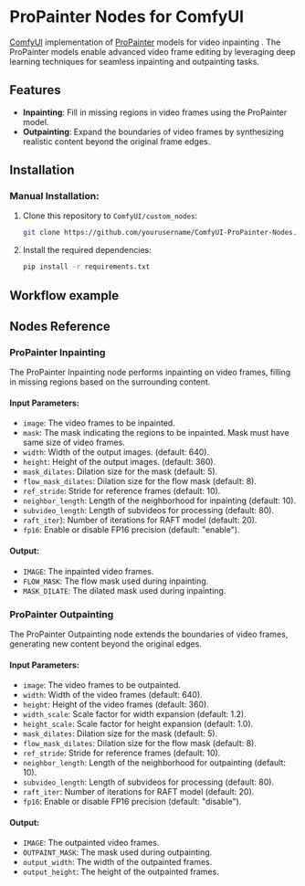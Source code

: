 # ProPainter Nodes for ComfyUI

[ComfyUI](https://github.com/comfyanonymous/ComfyUI) implementation of [ProPainter](https://github.com/sczhou/ProPainter) models for video inpainting   . The ProPainter models enable advanced video frame editing by leveraging deep learning techniques for seamless inpainting and outpainting tasks.

## Features

- **Inpainting**: Fill in missing regions in video frames using the ProPainter model.
- **Outpainting**: Expand the boundaries of video frames by synthesizing realistic content beyond the original frame edges.

## Installation

### Manual Installation:

1. Clone this repository to `ComfyUI/custom_nodes`:
    ```bash
    git clone https://github.com/yourusername/ComfyUI-ProPainter-Nodes.git
    ```

2. Install the required dependencies:
    ```bash
    pip install -r requirements.txt
    ```

## Workflow example


## Nodes Reference

### ProPainter Inpainting

The ProPainter Inpainting node performs inpainting on video frames, filling in missing regions based on the surrounding content.

#### Input Parameters:
- `image`: The video frames to be inpainted.
- `mask`: The mask indicating the regions to be inpainted. Mask must have same size of video frames.
- `width`: Width of the output images. (default: 640).
- `height`: Height of the output images. (default: 360).
- `mask_dilates`: Dilation size for the mask (default: 5).
- `flow_mask_dilates`: Dilation size for the flow mask (default: 8).
- `ref_stride`: Stride for reference frames (default: 10).
- `neighbor_length`: Length of the neighborhood for inpainting (default: 10).
- `subvideo_length`: Length of subvideos for processing (default: 80).
- `raft_iter`): Number of iterations for RAFT model (default: 20).
- `fp16`: Enable or disable FP16 precision (default: "enable").

#### Output:
- `IMAGE`: The inpainted video frames.
- `FLOW_MASK`: The flow mask used during inpainting.
- `MASK_DILATE`: The dilated mask used during inpainting.

### ProPainter Outpainting

The ProPainter Outpainting node extends the boundaries of video frames, generating new content beyond the original edges.

#### Input Parameters:
- `image`: The video frames to be outpainted.
- `width`: Width of the video frames (default: 640).
- `height`: Height of the video frames (default: 360).
- `width_scale`: Scale factor for width expansion (default: 1.2).
- `height_scale`: Scale factor for height expansion (default: 1.0).
- `mask_dilates`: Dilation size for the mask (default: 5).
- `flow_mask_dilates`: Dilation size for the flow mask (default: 8).
- `ref_stride`: Stride for reference frames (default: 10).
- `neighbor_length`: Length of the neighborhood for outpainting (default: 10).
- `subvideo_length`: Length of subvideos for processing (default: 80).
- `raft_iter`: Number of iterations for RAFT model (default: 20).
- `fp16`: Enable or disable FP16 precision (default: "disable").

#### Output:
- `IMAGE`: The outpainted video frames.
- `OUTPAINT_MASK`: The mask used during outpainting.
- `output_width`: The width of the outpainted frames.
- `output_height`: The height of the outpainted frames.



